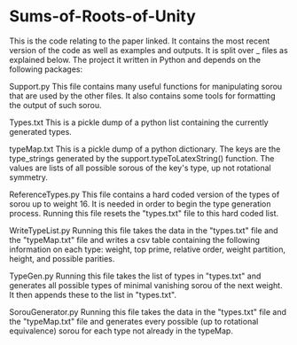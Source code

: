 # Sums-of-Roots-of-Unity
This is the code relating to the paper linked. It contains the most recent version of the code as well as examples and outputs. It is split over _ files as explained below. The project it written in Python and depends on the following packages:

Support.py
  This file contains many useful functions for manipulating sorou that are used by the other files. It also contains some tools for formatting the output of such sorou.
  
Types.txt
  This is a pickle dump of a python list containing the currently generated types. 
  
typeMap.txt
  This is a pickle dump of a python dictionary. The keys are the type_strings generated by the support.typeToLatexString() function. The values are lists of all possible sorous of the key's type, up not rotational symmetry. 
  
ReferenceTypes.py
  This file contains a hard coded version of the types of sorou up to weight 16. It is needed in order to begin the type generation process. Running this file resets the "types.txt" file to this hard coded list. 
  
WriteTypeList.py
  Running this file takes the data in the "types.txt" file and the "typeMap.txt" file and writes a csv table containing the following information on each type: weight, top prime, relative order, weight partition, height, and possible parities.

TypeGen.py
  Running this file takes the list of types in "types.txt" and generates all possible types of minimal vanishing sorou of the next weight. It then appends these to the list in "types.txt".

SorouGenerator.py
  Running this file takes the data in the "types.txt" file and the "typeMap.txt" file and generates every possible (up to rotational equivalence) sorou for each type not already in the typeMap.
